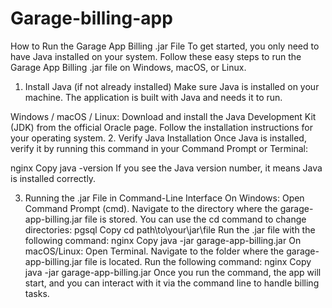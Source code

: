 # Garage-billing-app
How to Run the Garage App Billing .jar File
To get started, you only need to have Java installed on your system. Follow these easy steps to run the Garage App Billing .jar file on Windows, macOS, or Linux.

1. Install Java (if not already installed)
Make sure Java is installed on your machine. The application is built with Java and needs it to run.

Windows / macOS / Linux:
Download and install the Java Development Kit (JDK) from the official Oracle page.
Follow the installation instructions for your operating system.
2. Verify Java Installation
Once Java is installed, verify it by running this command in your Command Prompt or Terminal:

nginx
Copy
java -version
If you see the Java version number, it means Java is installed correctly.

3. Running the .jar File in Command-Line Interface
On Windows:
Open Command Prompt (cmd).
Navigate to the directory where the garage-app-billing.jar file is stored. You can use the cd command to change directories:
pgsql
Copy
cd path\to\your\jar\file
Run the .jar file with the following command:
nginx
Copy
java -jar garage-app-billing.jar
On macOS/Linux:
Open Terminal.
Navigate to the folder where the garage-app-billing.jar file is located.
Run the following command:
nginx
Copy
java -jar garage-app-billing.jar
Once you run the command, the app will start, and you can interact with it via the command line to handle billing tasks.
